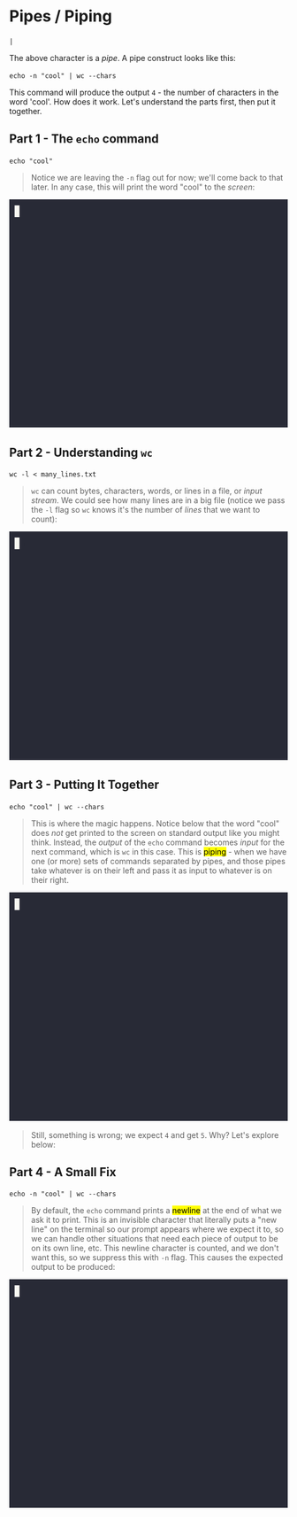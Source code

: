# Pipes / Piping

`|`

The above character is a *pipe*. A pipe construct looks like this:

`echo -n "cool" | wc --chars`

This command will produce the output `4` - the number of characters in the word 'cool'. How does it work. Let's understand the parts first, then put it together.

## Part 1 - The `echo` command

`echo "cool"`

> Notice we are leaving the `-n` flag out for now; we'll come back to that later. In any case, this will print the word "cool" to the *screen*:

![pipe-part-1](../assets/pipe-part-1.gif)

## Part 2 - Understanding `wc`

`wc -l < many_lines.txt`

> `wc` can count bytes, characters, words, or lines in a file, or *input stream*. We could see how many lines are in a big file (notice we pass the `-l` flag so `wc` knows it's the number of *lines* that we want to count):

![pipe-part-2](../assets/pipe-part-2.gif)

## Part 3 - Putting It Together

`echo "cool" | wc --chars`

> This is where the magic happens. Notice below that the word "cool" does *not* get printed to the screen on standard output like you might think. Instead, the *output* of the `echo` command becomes *input* for the next command, which is `wc` in this case. This is <mark>piping</mark> - when we have one (or more) sets of commands separated by pipes, and those pipes take whatever is on their left and pass it as input to whatever is on their right.

![pipe-part-3](../assets/pipe-part-3.gif)

> Still, something is wrong; we expect `4` and get `5`. Why? Let's explore below:

## Part 4 - A Small Fix

`echo -n "cool" | wc --chars`

> By default, the `echo` command prints a <mark>newline</mark> at the end of what we ask it to print. This is an invisible character that literally puts a "new line" on the terminal so our prompt appears where we expect it to, so we can handle other situations that need each piece of output to be on its own line, etc. This newline character is counted, and we don't want this, so we suppress this with `-n` flag. This causes the expected output to be produced: 

![pipe-part-4](../assets/pipe-part-4.gif)